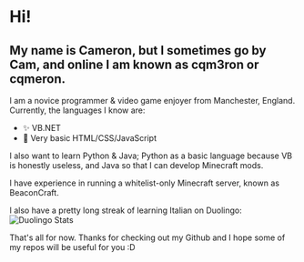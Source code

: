 # Hi!
## My name is Cameron, but I sometimes go by Cam, and online I am known as cqm3ron or cqmeron.

I am a novice programmer & video game enjoyer from Manchester, England.
Currently, the languages I know are:
- ✨ VB.NET
- 🌱 Very basic HTML/CSS/JavaScript

I also want to learn Python & Java; Python as a basic language because VB is honestly useless, and Java so that I can develop Minecraft mods.

I have experience in running a whitelist-only Minecraft server, known as BeaconCraft.

I also have a pretty long streak of learning Italian on Duolingo:
![Duolingo Stats](https://duolingo-stats-card.vercel.app/api?username={cqm3ron})


That's all for now. Thanks for checking out my Github and I hope some of my repos will be useful for you :D

<!--
**cqm3ron/cqm3ron** is a ✨ _special_ ✨ repository because its `README.md` (this file) appears on your GitHub profile.

Here are some ideas to get you started:

- 🔭 I’m currently working on ...
- 🌱 I’m currently learning ...
- 👯 I’m looking to collaborate on ...
- 🤔 I’m looking for help with ...
- 💬 Ask me about ...
- 📫 How to reach me: ...
- 😄 Pronouns: ...
- ⚡ Fun fact: ...
-->
